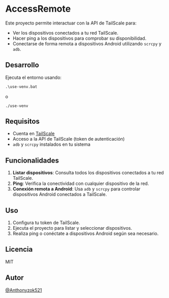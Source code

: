 # AccessRemote

Este proyecto permite interactuar con la API de TailScale para:

- Ver los dispositivos conectados a tu red TailScale.
- Hacer ping a los dispositivos para comprobar su disponibilidad.
- Conectarse de forma remota a dispositivos Android utilizando `scrcpy` y `adb`.

## Desarrollo

Ejecuta el entorno usando:
```ps
.\use-venv.bat
```
o
```shell
./use-venv
```

## Requisitos

- Cuenta en [TailScale](https://tailscale.com/)
- Acceso a la API de TailScale (token de autenticación)
- `adb` y `scrcpy` instalados en tu sistema

## Funcionalidades

1. **Listar dispositivos**: Consulta todos los dispositivos conectados a tu red TailScale.
2. **Ping**: Verifica la conectividad con cualquier dispositivo de la red.
3. **Conexión remota a Android**: Usa `adb` y `scrcpy` para controlar dispositivos Android conectados a TailScale.

## Uso

1. Configura tu token de TailScale.
2. Ejecuta el proyecto para listar y seleccionar dispositivos.
3. Realiza ping o conéctate a dispositivos Android según sea necesario.

## Licencia

MIT

## Autor
[@Anthonyzok521](https://github.com/Anthonyzok521)